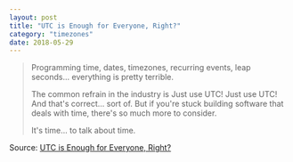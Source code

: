 ```yaml
---
layout: post
title: "UTC is Enough for Everyone, Right?"
category: "timezones"
date: 2018-05-29
---
```


> Programming time, dates, timezones, recurring events, leap seconds... everything is pretty terrible.
>
> The common refrain in the industry is Just use UTC! Just use UTC! And that's correct... sort of. But if you're stuck building software that deals with time, there's so much more to consider.
>
> It's time... to talk about time.

Source: [UTC is Enough for Everyone, Right?](https://zachholman.com/talk/utc-is-enough-for-everyone-right)
